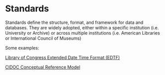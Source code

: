 
# Standards 
Standards define the structure, format, and framework for data and databases. They are widely adopted, either within a specific institution (i.e. University or Archive) or across multiple institutions (i.e. American Libraries or International Council of Museums)

Some examples:

[Library of Congress Extended Date Time Format (EDTF)](https://www.loc.gov/standards/datetime/edtf.html)

[CIDOC Conceptual Reference Model](http://www.cidoc-crm.org/)
